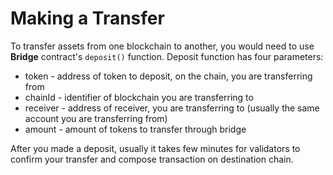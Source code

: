 # Making a Transfer

To transfer assets from one blockchain to another, you would need to use **Bridge** contract's `deposit()` function. Deposit function has four parameters:

* token - address of token to deposit, on the chain, you are transferring from
* chainId - identifier of blockchain you are transferring to
* receiver - address of receiver, you are transferring to (usually the same account you are transferring from)
* amount - amount of tokens to transfer through bridge

After you made a deposit, usually it takes few minutes for validators to confirm your transfer and compose transaction on destination chain.
